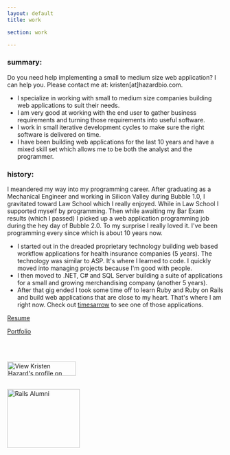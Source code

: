 ```yaml
---
layout: default
title: work

section: work

---
```

 <div id="work-summary">

### summary:
Do you need help implementing a small to medium size web application? I can help you.  Please contact me at: <span class="emailinline">kristen[at]hazardbio.com</span>. 

* I specialize in working with small to medium size companies building web applications to suit their needs.
* I am very good at working with the end user to gather business requirements and turning those requirements into useful software.
* I work in small iterative development cycles to make sure the right software is delivered on time.
* I have been building web applications for the last 10 years and have a mixed skill set which allows me to be both the analyst and the programmer.


### history:

I meandered my way into my programming career. After graduating as a Mechanical Engineer and working in Silicon Valley during Bubble 1.0, I gravitated toward Law School which I really enjoyed. While in Law School I supported myself by programming. Then while awaiting my Bar Exam results (which I passed) I picked up a web application programming job during the hey day of Bubble 2.0. To my surprise I really loved it. I've been programming every since which is about 10 years now.

* I started out in the dreaded proprietary technology building web based workflow applications for health 
insurance companies (5 years). The technology was similar to ASP. It's where I learned to code. I quickly moved into managing projects because I'm good
with people.
* I then moved to .NET, C# and SQL Server building a suite of applications for a small and growing merchandising 
company (another 5 years).  
* After that gig ended I took some time off to learn Ruby and Ruby on Rails and build web applications 
that are close to my heart.  That's where I am right now. Check out [timesarrow](http://times-arrow.com) to see one of those applications.



</div>

<div id="side-bar">
  
  <p class="resume"><a href="../files/kristen_hazard_resume.pdf">Resume</a></p>
  
  <p class="resume"><a href="/work/portfolio/">Portfolio</a></p>
  

   <div id="github-badge"></div>
  <script type="text/javascript" charset="utf-8">
      GITHUB_USERNAME="kristenhazard";
  </script>
  <script src="http://drnic.github.com/github-badges/dist/github-badge-launcher.js" type="text/javascript"></script>
  
<br/><br/>
  <p>
  <span class="linkedin">
    <a href="http://www.linkedin.com/in/kristenhazard" >
      <img src="http://www.linkedin.com/img/webpromo/btn_viewmy_160x33.gif" width="160" height="33" border="0" alt="View Kristen Hazard's profile on LinkedIn">
    </a>
  </span>
  </p>
  <br/>
  <div id="pragbadge">
  <a href="http://pragmaticstudio.com/rails">
   <img src="http://pragmaticstudio.com/images/buttons/rails-alumni-button.png"
        border="0" width="169" height="137" alt="Rails Alumni"/>
  </a>
  </div>
  



 </div>


